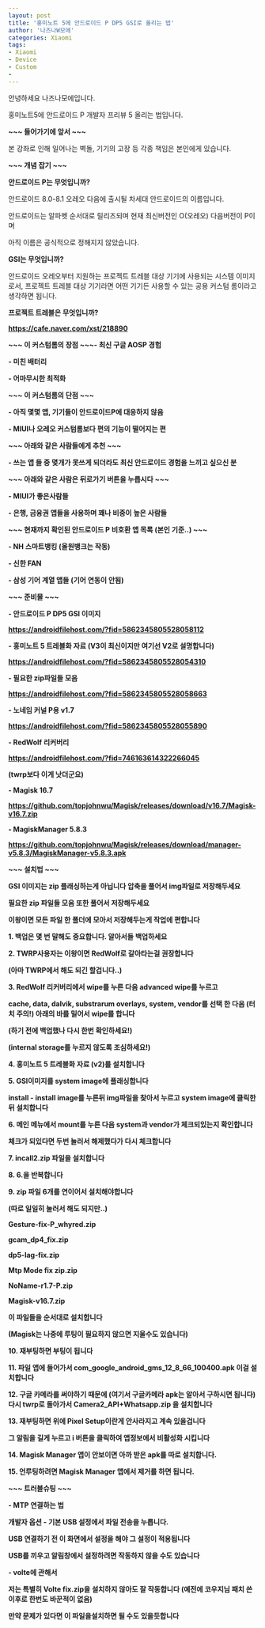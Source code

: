 ```yaml
---
layout: post
title: '홍미노트 5에 안드로이드 P DP5 GSI로 올리는 법'
author: '나즈나W모에'
categories: Xiaomi
tags:
- Xiaomi
- Device
- Custom
- 
---
```



<script> location.href='https://cafe.naver.com/develoid/813312' ; </script>

<p>안녕하세요 나즈나모에입니다.</p><p>홍미노트5에 안드로이드 P 개발자 프리뷰 5 올리는 법입니다.</p><p><b>~~~ 들어가기에 앞서 ~~~</b></p><p>본 강좌로 인해 일어나는 벽돌, 기기의 고장 등 각종 책임은 본인에게 있습니다.</p><p><b>~~~ 개념 잡기 ~~~</b></p><p><b>안드로이드 P는 무엇입니까?</b></p><p>안드로이드 8.0-8.1 오레오 다음에 출시될 차세대 안드로이드의 이름입니다.</p><p>안드로이드는 알파벳 순서대로 릴리즈되며 현재 최신버전인 O(오레오) 다음버전이 P이며</p><p>아직 이름은 공식적으로 정해지지 않았습니다.</p><p><b>GSI는 무엇입니까?</b></p><p>안드로이드 오레오부터 지원하는 프로젝트 트레블 대상 기기에 사용되는 시스템 이미지로서, 프로젝트 트레블 대상 기기라면 어떤 기기든 사용할 수 있는 공용 커스텀 롬이라고 생각하면 됩니다.</p><p><b><b></b></p><p><b>프로젝트 트레블은 무엇입니까?</b></p><p><a href="https://cafe.naver.com/xst/218890">https://cafe.naver.com/xst/218890</a></p><p><b>~~~ 이 커스텀롬의 장점 ~~~</b><b>- 최신 구글 AOSP 경험</p><p>- 미친 배터리</p><p>- 어마무시한 최적화</p><p><b>~~~ 이 커스텀롬의 단점 ~~~</b></p><p>- 아직 몇몇 앱, 기기들이 안드로이드P에 대응하지 않음</p><p>- MIUI나 오레오 커스텀롬보다 편의 기능이 떨어지는 편</p><p><b>~~~ 아래와 같은 사람들에게 추천 ~~~</b></p><p>- 쓰는 앱 들 중 몇개가 못쓰게 되더라도 최신 안드로이드 경험을 느끼고 싶으신 분</p><p>~~~ 아래와 같은 사람은 뒤로가기 버튼을 누릅시다 ~~~</p><p>- MIUI가 좋은사람들</p><p>- 은행, 금융권 앱들을 사용하며 꽤나 비중이 높은 사람들</p><p><b><b></b></p><p><b>~~~ 현재까지 확인된 안드로이드 P 비호환 앱 목록 (본인 기준..) ~~~</b></p><p>- NH 스마트뱅킹 (올원뱅크는 작동)</p><p>- 신한 FAN</p><p>- 삼성 기어 계열 앱들 (기어 연동이 안됨)</p><p><b>~~~ 준비물 ~~~</b></p><p>- 안드로이드 P DP5 GSI 이미지</p><p><a href="https://androidfilehost.com/?fid=5862345805528058112">https://androidfilehost.com/?fid=5862345805528058112</a></p><p>- 홍미노트 5 트레블화 자료 (V3이 최신이지만 여기선 V2로 설명합니다)</p><p><a href="https://androidfilehost.com/?fid=5862345805528054310">https://androidfilehost.com/?fid=5862345805528054310</a></p><p>- 필요한 zip파일들 모음</p><p><a href="https://androidfilehost.com/?fid=5862345805528058663">https://androidfilehost.com/?fid=5862345805528058663</a></p><p>- 노네임 커널 P용 v1.7</p><p><a href="https://androidfilehost.com/?fid=5862345805528055890">https://androidfilehost.com/?fid=5862345805528055890</a></p><p>- RedWolf 리커버리 <b></p><p><a href="https://androidfilehost.com/?fid=746163614322266045">https://androidfilehost.com/?fid=746163614322266045</a></p><p>(twrp보다 이게 낫더군요)</p><p>- Magisk 16.7</p><p><a href="https://github.com/topjohnwu/Magisk/releases/download/v16.7/Magisk-v16.7.zip">https://github.com/topjohnwu/Magisk/releases/download/v16.7/Magisk-v16.7.zip</a></p><p>- MagiskManager 5.8.3</p><p><a href="https://github.com/topjohnwu/Magisk/releases/download/manager-v5.8.3/MagiskManager-v5.8.3.apk">https://github.com/topjohnwu/Magisk/releases/download/manager-v5.8.3/MagiskManager-v5.8.3.apk</a><b></p><p><b>~~~ 설치법 ~~~</b></p><p><b>GSI 이미지는 zip 플래싱하는게 아닙니다 압축을 풀어서 img파일로 저장해두세요</b></p><p><b>필요한 zip 파일들 모음 또한 풀어서 저장해두세요</b></p><p><b>이왕이면 모든 파일 한 폴더에 모아서 저장해두는게 작업에 편합니다</b></p><p><b><b></b></p><p>1. 백업은 몇 번 말해도 중요합니다. 알아서들 백업하세요</p><p>2. TWRP사용자는 이왕이면 RedWolf로 갈아타는걸 권장합니다</p><p>(아마 TWRP에서 해도 되긴 할겁니다..)</p><p>3. RedWolf 리커버리에서 wipe를 누른 다음 advanced wipe를 누르고<b></p><p>cache, data, dalvik, substrarum overlays, system, vendor를 선택 한 다음 (터치 주의!) 아래의 바를 밀어서 wipe를 합니다</p><p>(하기 전에 백업했나 다시 한번 확인하세요!)</p><p>(internal storage를 누르지 않도록 조심하세요!)</p><p>4. 홍미노트 5 트레블화 자료 (v2)를 설치합니다</p><p>5. GSI이미지를 system image에 플래싱합니다</p><p>install - install image를 누른뒤 img파일을 찾아서 누르고 system image에 클릭한 뒤 설치합니다</p><p>6. 메인 메뉴에서 mount를 누른 다음 system과 vendor가 체크되있는지 확인합니다</p><p>체크가 되있다면 두번 눌러서 해제했다가 다시 체크합니다</p><p>7. incall2.zip 파일을 설치합니다</p><p>8. 6.을 반복합니다</p><p>9. zip 파일 6개를 연이어서 설치해야합니다</p><p>(따로 일일히 눌러서 해도 되지만..)</p><p>Gesture-fix-P_whyred.zip</p><p>gcam_dp4_fix.zip</p><p>dp5-lag-fix.zip</p><p>Mtp Mode fix zip.zip</p><p>NoName-r1.7-P.zip</p><p>Magisk-v16.7.zip</p><p>이 파일들을 순서대로 설치합니다</p><p>(Magisk는 나중에 루팅이 필요하지 않으면 지울수도 있습니다)</p><p>10. 재부팅하면 부팅이 됩니다</p><p>11. 파일 앱에 들어가서 com_google_android_gms_12_8_66_100400.apk 이걸 설치합니다<b></p><p>12. 구글 카메라를 써야하기 때문에 (여기서 구글카메라 apk는 알아서 구하시면 됩니다)<b>다시 twrp로 돌아가서 Camera2_API+Whatsapp.zip 을 설치합니다</p><p>13. 재부팅하면 위에 Pixel Setup이란게 안사라지고 계속 있을겁니다</p><p>그 알림을 길게 누르고 i 버튼을 클릭하여 앱정보에서 비활성화 시킵니다</p><p>14. Magisk Manager 앱이 안보이면 아까 받은 apk를 따로 설치합니다.</p><p>15. 언루팅하려면 Magisk Manager 앱에서 제거를 하면 됩니다.<b></p><p><b>~~~ 트러블슈팅 ~~~</b></p><p><b><b></b></p><p>- MTP 연결하는 법</p><p>개발자 옵션 - 기본 USB 설정에서 파일 전송을 누릅니다.</p><p>USB 연결하기 전 이 화면에서 설정을 해야 그 설정이 적용됩니다</p><p>USB를 끼우고 알림창에서 설정하려면 작동하지 않을 수도 있습니다</p><p>- volte에 관해서</p><p>저는 특별히 Volte fix.zip을 설치하지 않아도 잘 작동합니다 (예전에 코우지님 패치 쓴 이후로 한번도 바꾼적이 없음)</p><p>만약 문제가 있다면 이 파일을설치하면 될 수도 있을듯합니다<b></p>
